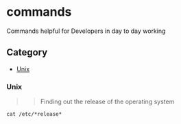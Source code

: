 # commands
Commands helpful for Developers in day to day working

## Category 
- [Unix](#unix)

### Unix
>> Finding out the release of the operating system
```html
cat /etc/*release*
```
